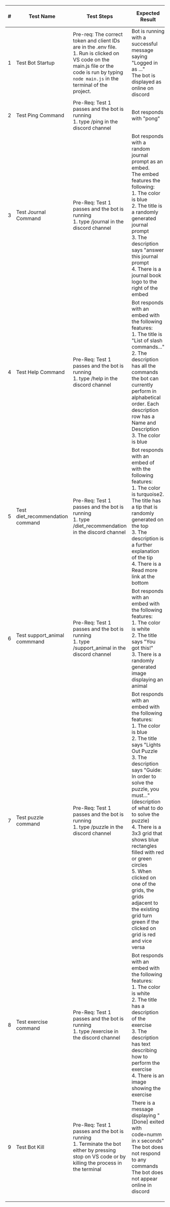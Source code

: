 | # 	| Test Name                        	| Test Steps                                                                                                                                                                                      	| Expected Result                                                                                                                                                                                                                                                                                                                                                                                                                                                                     	| Actual Result            	| Pass or Fail 	|
|---	|----------------------------------	|-------------------------------------------------------------------------------------------------------------------------------------------------------------------------------------------------	|-------------------------------------------------------------------------------------------------------------------------------------------------------------------------------------------------------------------------------------------------------------------------------------------------------------------------------------------------------------------------------------------------------------------------------------------------------------------------------------	|--------------------------	|--------------	|
| 1 	| Test Bot Startup                 	| Pre-req: The correct token and client IDs are in the .env file.<br>1. Run is clicked on VS code on the main.js file or the code is run by typing `node main.js` in the terminal of the project. 	| Bot is running with a successful message saying "Logged in as ..."<br>The bot is displayed as online on discord                                                                                                                                                                                                                                                                                                                                                                     	| Matches Expected Result  	| Pass         	|
| 2 	| Test Ping Command                	| Pre-Req: Test 1 passes and the bot is running<br>1. type /ping in the discord channel                                                                                                           	| Bot responds with "pong"                                                                                                                                                                                                                                                                                                                                                                                                                                                            	| Matches Expected Result  	| Pass         	|
| 3 	| Test Journal Command             	| Pre-Req: Test 1 passes and the bot is running<br>1. type /journal in the discord channel                                                                                                        	| Bot responds with a random journal prompt as an embed. <br>The embed features the following: <br>1. The color is blue<br>2. The title is a randomly generated journal prompt<br>3. The description says "answer this journal prompt<br>4. There is a journal book logo to the right of the embed                                                                                                                                                                                    	| Matches Expected Result  	| Pass         	|
| 4 	| Test Help Command                	| Pre-Req: Test 1 passes and the bot is running<br>1. type /help in the discord channel                                                                                                           	| Bot responds with an embed with the following features:<br>1. The title is "List of slash commands..."<br>2. The description has all the commands the bot can currently perform in alphabetical order. Each description row has a Name and Description<br>3. The color is blue                                                                                                                                                                                                      	| Matches Expected Result  	| Pass         	|
| 5 	| Test diet_recommendation command 	| Pre-Req: Test 1 passes and the bot is running<br>1. type /diet_recommendation in the discord channel                                                                                            	| Bot responds with an embed of with the following features:<br>1. The color is turquoise2. The title has a tip that is randomly generated on the top<br>3. The description is a further explanation of the tip<br>4. There is a Read more link at the bottom                                                                                                                                                                                                                         	| Matches Expected Result  	| Pass         	|
| 6 	| Test support_animal commmand     	| Pre-Req: Test 1 passes and the bot is running<br>1. type /support_animal in the discord channel                                                                                                 	| Bot responds with an embed with the following features:<br>1. The color is white<br>2. The title says "You got this!"<br>3. There is a randomly generated image displaying an animal                                                                                                                                                                                                                                                                                                	| Matches Expected Result  	| Pass         	|
| 7 	| Test puzzle command              	| Pre-Req: Test 1 passes and the bot is running<br>1. type /puzzle in the discord channel                                                                                                         	| Bot responds with an embed with the following features:<br>1. The color is blue<br>2. The title says "Lights Out Puzzle<br>3. The description says "Guide: In order to solve the puzzle, you must..." (description of what to do to solve the puzzle)<br>4. There is a 3x3 grid that shows blue rectangles filled with red or green circles<br>5. When clicked on one of the grids, the grids adjacent to the existing grid turn green if the clicked on grid is red and vice versa 	| Matches Expected Result  	| Pass         	|
| 8 	| Test exercise command            	| Pre-Req: Test 1 passes and the bot is running<br>1. type /exercise in the discord channel                                                                                                       	| Bot responds with an embed with the following features:<br>1. The color is white<br>2. The title has a description of the exercise<br>3. The description has text describing how to perform the exercise<br>4. There is an image showing the exercise                                                                                                                                                                                                                               	| Matches Expected Result  	| Pass         	|
| 9 	| Test Bot Kill                    	| Pre-Req: Test 1 passes and the bot is running<br>1. Terminate the bot either by pressing stop on VS code or by killing the process in the terminal                                              	| There is a message displaying "[Done] exited with code=numm in x seconds"<br>The bot does not respond to any commands<br>The bot does not appear online in discord                                                                                                                                                                                                                                                                                                                  	| Matches Expected Result  	| Pass         	|
|   	|                                  	|                                                                                                                                                                                                 	|                                                                                                                                                                                                                                                                                                                                                                                                                                                                                     	|                          	|              	|
|   	|                                  	|                                                                                                                                                                                                 	|                                                                                                                                                                                                                                                                                                                                                                                                                                                                                     	|                          	|              	|
|   	|                                  	|                                                                                                                                                                                                 	|                                                                                                                                                                                                                                                                                                                                                                                                                                                                                     	|                          	|              	|
